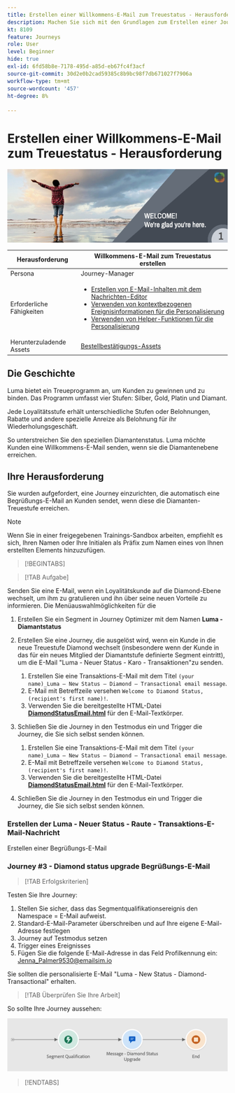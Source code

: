 ```yaml
---
title: Erstellen einer Willkommens-E-Mail zum Treuestatus - Herausforderung
description: Machen Sie sich mit den Grundlagen zum Erstellen einer Journey in der Journey-Arbeitsfläche vertraut.
kt: 8109
feature: Journeys
role: User
level: Beginner
hide: true
exl-id: 6fd58b8e-7178-495d-a85d-eb67fc4f3acf
source-git-commit: 30d2e0b2cad59385c8b9bc98f7db671027f7906a
workflow-type: tm+mt
source-wordcount: '457'
ht-degree: 8%

---
```


# Erstellen einer Willkommens-E-Mail zum Treuestatus - Herausforderung

![Willkommens-E-Mail zum Treuestatus von AJO - Challenge Banner](/help/challenges/assets/email-assets/luma-transactional-onboarding-1.png)

| Herausforderung | Willkommens-E-Mail zum Treuestatus erstellen |
|---|---|
| Persona | Journey-Manager |
| Erforderliche Fähigkeiten | <ul><li>[Erstellen von E-Mail-Inhalten mit dem Nachrichten-Editor](https://experienceleague.adobe.com/docs/journey-optimizer-learn/tutorials/create-messages/create-email-content-with-the-message-editor.html?lang=en)</li> <li>[Verwenden von kontextbezogenen Ereignisinformationen für die Personalisierung](https://experienceleague.adobe.com/docs/journey-optimizer-learn/tutorials/personalize-content/use-contextual-event-information-for-personalization.html?lang=en)</li><li>[Verwenden von Helper-Funktionen für die Personalisierung](https://experienceleague.adobe.com/docs/journey-optimizer-learn/tutorials/personalize-content/use-helper-functions-for-personalization.html?lang=en)</li></ul> |
| Herunterzuladende Assets | [Bestellbestätigungs-Assets](/help/challenges/assets/email-assets/order-confirmation-assets.zip) |

## Die Geschichte

Luma bietet ein Treueprogramm an, um Kunden zu gewinnen und zu binden. Das Programm umfasst vier Stufen: Silber, Gold, Platin und Diamant.

Jede Loyalitätsstufe erhält unterschiedliche Stufen oder Belohnungen, Rabatte und andere spezielle Anreize als Belohnung für ihr Wiederholungsgeschäft.

So unterstreichen Sie den speziellen Diamantenstatus. Luma möchte Kunden eine Willkommens-E-Mail senden, wenn sie die Diamantenebene erreichen.

## Ihre Herausforderung

Sie wurden aufgefordert, eine Journey einzurichten, die automatisch eine Begrüßungs-E-Mail an Kunden sendet, wenn diese die Diamanten-Treuestufe erreichen.

>[!NOTE]
> Wenn Sie in einer freigegebenen Trainings-Sandbox arbeiten, empfiehlt es sich, Ihren Namen oder Ihre Initialen als Präfix zum Namen eines von Ihnen erstellten Elements hinzuzufügen.

>[!BEGINTABS]

>[!TAB Aufgabe]

Senden Sie eine E-Mail, wenn ein Loyalitätskunde auf die Diamond-Ebene wechselt, um ihm zu gratulieren und ihn über seine neuen Vorteile zu informieren. Die Menüauswahlmöglichkeiten für die 

1. Erstellen Sie ein Segment in Journey Optimizer mit dem Namen **Luma - Diamantstatus**
2. Erstellen Sie eine Journey, die ausgelöst wird, wenn ein Kunde in die neue Treuestufe Diamond wechselt (insbesondere wenn der Kunde in das für ein neues Mitglied der Diamantstufe definierte Segment eintritt), um die E-Mail &quot;Luma - Neuer Status - Karo - Transaktionen&quot;zu senden.
   1. Erstellen Sie eine Transaktions-E-Mail mit dem Titel `(your name)_Luma – New Status – Diamond – Transactional email message`.
   2. E-Mail mit Betreffzeile versehen `Welcome to Diamond Status, (recipient's first name)!`.
   3. Verwenden Sie die bereitgestellte HTML-Datei **[DiamondStatusEmail.html](/help/challenges/assets/email-assets/DiamondStatusEmail.html)** für den E-Mail-Textkörper.
3. Schließen Sie die Journey in den Testmodus ein und Trigger die Journey, die Sie sich selbst senden können.  

   1. Erstellen Sie eine Transaktions-E-Mail mit dem Titel `(your name)_Luma – New Status – Diamond – Transactional email message`.
   1. E-Mail mit Betreffzeile versehen `Welcome to Diamond Status, (recipient's first name)!`.
   1. Verwenden Sie die bereitgestellte HTML-Datei **[DiamondStatusEmail.html](/help/challenges/assets/email-assets/DiamondStatusEmail.html)** für den E-Mail-Textkörper.

1. Schließen Sie die Journey in den Testmodus ein und Trigger die Journey, die Sie sich selbst senden können.  

### Erstellen der Luma - Neuer Status - Raute - Transaktions-E-Mail-Nachricht

Erstellen einer Begrüßungs-E-Mail

### **Journey #3 - Diamond status upgrade Begrüßungs-E-Mail**


>[!TAB Erfolgskriterien]

Testen Sie Ihre Journey:

1. Stellen Sie sicher, dass das Segmentqualifikationsereignis den Namespace = E-Mail aufweist.
1. Standard-E-Mail-Parameter überschreiben und auf Ihre eigene E-Mail-Adresse festlegen
1. Journey auf Testmodus setzen
1. Trigger eines Ereignisses
1. Fügen Sie die folgende E-Mail-Adresse in das Feld Profilkennung ein: Jenna_Palmer9530@emailsim.io

Sie sollten die personalisierte E-Mail &quot;Luma - New Status - Diamond-Transactional&quot; erhalten.

>[!TAB Überprüfen Sie Ihre Arbeit]

So sollte Ihre Journey aussehen:

![Diamond-status-upgrade-Journey](/help/challenges/assets/journey-luma-diamond-status-upgrade.png)

>[!ENDTABS]
